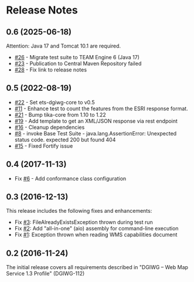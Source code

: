 
# Release Notes

## 0.6 (2025-06-18)

Attention: Java 17 and Tomcat 10.1 are required.

- [#26](https://github.com/opengeospatial/ets-wms13-dgiwg/issues/26) - Migrate test suite to TEAM Engine 6 (Java 17)
- [#23](https://github.com/opengeospatial/ets-wms13-dgiwg/issues/23) - Publication to Central Maven Repository failed
- [#28](https://github.com/opengeospatial/ets-wms13-dgiwg/pull/28) - Fix link to release notes

## 0.5 (2022-08-19)
- [#22](https://github.com/opengeospatial/ets-wms13-dgiwg/pull/22) - Set ets-dgiwg-core to v0.5
- [#11](https://github.com/opengeospatial/ets-wms13-dgiwg/issues/11) - Enhance test to count the features from the ESRI response format.
- [#21](https://github.com/opengeospatial/ets-wms13-dgiwg/pull/21) - Bump tika-core from 1.10 to 1.22
- [#19](https://github.com/opengeospatial/ets-wms13-dgiwg/issues/19) - Add template to get an XML/JSON response via rest endpoint
- [#16](https://github.com/opengeospatial/ets-wms13-dgiwg/issues/16) - Cleanup dependencies
- [#8](https://github.com/opengeospatial/ets-wms13-dgiwg/issues/8) - invoke Base Test Suite - java.lang.AssertionError: Unexpected status code. expected 200 but found 404
- [#15](https://github.com/opengeospatial/ets-wms13-dgiwg/pull/15) - Fixed Fortify issue

## 0.4 (2017-11-13)
- Fix [#6](https://github.com/opengeospatial/ets-wms13-dgiwg/issues/6) - Add conformance class configuration

## 0.3 (2016-12-13)

This release includes the following fixes and enhancements:

* Fix [#3](https://github.com/opengeospatial/ets-dgiwg-wms13/issues/3): FileAlreadyExistsException thrown during test run
* Fix [#2](https://github.com/opengeospatial/ets-dgiwg-wms13/issues/2): Add "all-in-one" (aio) assembly for command-line execution
* Fix [#1](https://github.com/opengeospatial/ets-dgiwg-wms13/issues/1): Exception thrown when reading WMS capabilities document

## 0.2 (2016-11-24)
The initial release covers all requirements described in "DGIWG – Web Map Service 1.3 Profile" (DGIWG-112)
